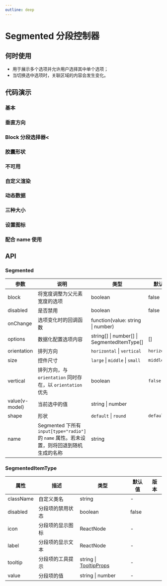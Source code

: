 ```yaml
---
outline: deep
---
```


# Segmented 分段控制器

## 何时使用

- 用于展示多个选项并允许用户选择其中单个选项；
- 当切换选中选项时，关联区域的内容会发生变化。

## 代码演示

### 基本

<demo vue="segmented/basic.vue"></demo>

### 垂直方向

<demo vue="segmented/vertical.vue" version="5.21.0"></demo>

### Block 分段选择器<

<demo vue="segmented/block.vue"></demo>

### 胶囊形状

<demo vue="segmented/shape.vue" version="5.24.0"></demo>

### 不可用

<demo vue="segmented/disabled.vue"></demo>

### 自定义渲染

<demo vue="segmented/custom.vue"></demo>

### 动态数据

<demo vue="segmented/dynamic.vue"></demo>

### 三种大小

<demo vue="segmented/size.vue"></demo>

### 设置图标

<demo vue="segmented/with-icon.vue"></demo>

### 配合 name 使用

<demo vue="segmented/with-name.vue" version="5.23.0"></demo>

## API

### Segmented

| 参数 | 说明 | 类型 | 默认值 | 版本 |
| --- | --- | --- | --- | --- |
| block | 将宽度调整为父元素宽度的选项 | boolean | false |  |
| disabled | 是否禁用 | boolean | false |  |
| onChange | 选项变化时的回调函数 | function(value: string \| number) |  |  |
| options | 数据化配置选项内容 | string\[] \| number\[] \| SegmentedItemType\[] | [] |  |
| orientation | 排列方向 | `horizontal` \| `vertical` | `horizontal` |  |
| size | 控件尺寸 | `large` \| `middle` \| `small` | `middle` |  |
| vertical | 排列方向，与 `orientation` 同时存在，以 `orientation` 优先 | boolean | `false` | 5.21.0 |
| value(v-model) | 当前选中的值 | string \| number |  |  |
| shape | 形状 | `default` \| `round` | `default` | 5.24.0 |
| name | Segmented 下所有 `input[type="radio"]` 的 `name` 属性。若未设置，则将回退到随机生成的名称 | string |  | 5.23.0 |

### SegmentedItemType

| 属性      | 描述             | 类型                                         | 默认值 | 版本 |
| --------- | ---------------- | -------------------------------------------- | ------ | ---- |
| className | 自定义类名       | string                                       | -      |      |
| disabled  | 分段项的禁用状态 | boolean                                      | false  |      |
| icon      | 分段项的显示图标 | ReactNode                                    | -      |      |
| label     | 分段项的显示文本 | ReactNode                                    | -      |      |
| tooltip   | 分段项的工具提示 | string \| [TooltipProps](components/tooltip) | -      |      |
| value     | 分段项的值       | string \| number                             | -      |      |
